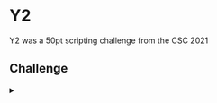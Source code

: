 <H1>Y2</H1>
<p></p>
Y2 was a 50pt scripting challenge from the CSC 2021
<p></p>
<H2>Challenge</H2>
<details>
    <summary></summary>
<p></p>
What is the value of y2?

with
  t1(x1, x2) as (select 1, 2),
  t2(y1, y2) as (
    select x1  2, x2  2
    from t1
  )
select *
from t1, t2

Flag will be in the format FLAG{#}
<p></p>

<details>
    <summary>Walkthrough</summary>
<p></p>

</details>
</details>